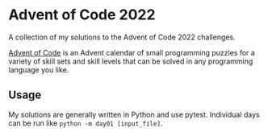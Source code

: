 # Advent of Code 2022

A collection of my solutions to the Advent of Code 2022 challenges.

[Advent of Code](https://adventofcode.com/) is an Advent calendar of small programming puzzles for a variety of skill sets and skill levels that can be solved in any programming language you like.

## Usage

My solutions are generally written in Python and use pytest.
Individual days can be run like `python -m day01 [input_file]`.
